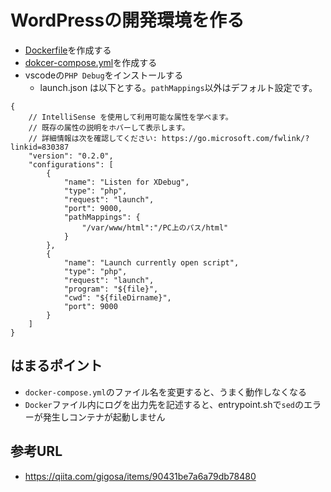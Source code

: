# WordPressの開発環境を作る
- [Dockerfile](./Dockerfile.debug)を作成する
- [dokcer-compose.yml](./docker-compose.yml)を作成する
- vscodeの`PHP Debug`をインストールする
  - launch.json は以下とする。`pathMappings`以外はデフォルト設定です。
```
{
	// IntelliSense を使用して利用可能な属性を学べます。
	// 既存の属性の説明をホバーして表示します。
	// 詳細情報は次を確認してください: https://go.microsoft.com/fwlink/?linkid=830387
	"version": "0.2.0",
	"configurations": [
		{
			"name": "Listen for XDebug",
			"type": "php",
			"request": "launch",
			"port": 9000,
			"pathMappings": {
				"/var/www/html":"/PC上のパス/html"
			}
		},
		{
			"name": "Launch currently open script",
			"type": "php",
			"request": "launch",
			"program": "${file}",
			"cwd": "${fileDirname}",
			"port": 9000
		}
	]
}
```
## はまるポイント
- `docker-compose.yml`のファイル名を変更すると、うまく動作しなくなる
- `Docker`ファイル内にログを出力先を記述すると、entrypoint.shで`sed`のエラーが発生しコンテナが起動しません
## 参考URL
- https://qiita.com/gigosa/items/90431be7a6a79db78480